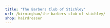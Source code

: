 ```yaml
---
title: "The Barbers Club of Stichley"
url: /birmingham/the-barbers-club-of-stichley/
shop: hairdresser
---
```

